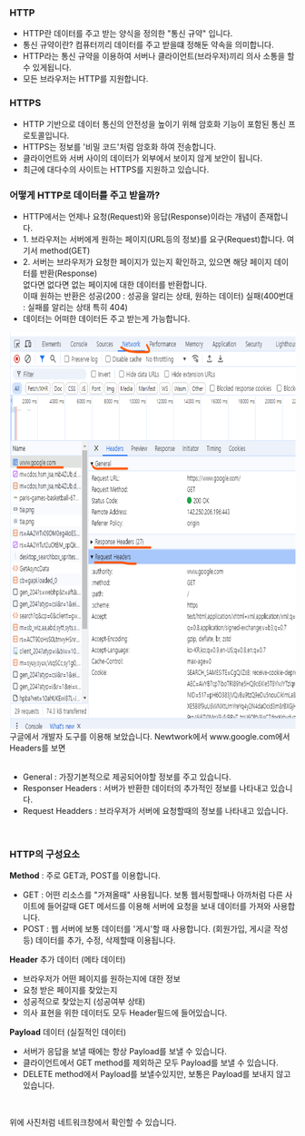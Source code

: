<h3>HTTP</h3>
<ul>
    <li> HTTP란 데이터를 주고 받는 양식을 정의한 "통신 규약" 입니다. </li>
    <li> 통신 규약이란? 컴퓨터끼리 데이터를 주고 받을떄 정해둔 약속을 의미합니다. </li>
    <li> HTTP라는 통신 규약을 이용하여 서버나 클라이언트(브라우저)끼리 의사 소통을 할 수 있게됩니다. </li>
    <li> 모든 브라우저는 HTTP를 지원합니다.</li>
</ul>
<h3>HTTPS</h3>
<ul>
    <li> HTTP 기반으로 데이터 통신의 안전성을 높이기 위해 암호화 기능이 포함된 통신 프로토콜입니다. </li>
    <li> HTTPS는 정보를 '비밀 코드'처럼 암호화 하여 전송합니다. </li>
    <li> 클라이언트와 서버 사이의 데이터가 외부에서 보이지 않게 보안이 됩니다. </li>
    <li> 최근에 대다수의 사이트는 HTTPS를 지원하고 있습니다. </li>
</ul>

<h3>어떻게 HTTP로 데이터를 주고 받을까?</h3>
<ul>
    <li> HTTP에서는 언제나 요청(Request)와 응답(Response)이라는 개념이 존재합니다. </li>
    <li> 1. 브라우저는 서버에게 원하는 페이지(URL등의 정보)를 요구(Request)합니다. 여기서 method(GET)</li>
    <li> 2. 서버는 브라우저가 요청한 페이지가 있는지 확인하고, 있으면 해당 페이지 데이터를 반환(Response) <br>
    없다면 없다면 없는 페이지에 대한 데이터를 반환합니다.<br>
    이때 원하는 반환은 성공(200 : 성공을 알리는 상태, 원하는 데이터) 실패(400번대 : 실패를 알리는 상태 특히 404)
    </li>
    <li> 데이터는 어떠한 데이터든 주고 받는게 가능합니다.</li>
</ul>

<img src="image1.png" alt="" width="1000" height="700">
구글에서 개발자 도구를 이용해 보았습니다. Newtwork에서 www.google.com에서 Headers를 보면 <br><br>

- General : 가장기본적으로 제공되어야할 정보를 주고 있습니다.
- Responser Headers : 서버가 반환한 데이터의 추가적인 정보를 나타내고 있습니다.
- Request Headders : 브라우저가 서버에 요청할때의 정보를 나타내고 있습니다.

<br>

### HTTP의 구성요소

**Method** : 주로 GET과, POST를 이용합니다.

- GET : 어떤 리소스를 "가져올때" 사용됩니다. 보통 웹서핑할때나
  아까처럼 다른 사이트에 들어갈때 GET 메서드를 이용해 서버에 요청을 보내 데이터를 가져와 사용합니다.
- POST : 웹 서버에 보통 데이터를 '게시'할 때 사용합니다.
  (회원가입, 게시글 작성 등) 데이터를 추가, 수정, 삭제할때 이용됩니다.

**Header** 추가 데이터 (메타 데이터)

- 브라우저가 어떤 페이지를 원하는지에 대한 정보
- 요청 받은 페이지를 찾았는지
- 성공적으로 찾았는지 (성공여부 상태)
- 의사 표현을 위한 데이터도 모두 Header필드에 들어있습니다.

**Payload** 데이터 (실질적인 데이터)

- 서버가 응답을 보낼 때에는 항상 Payload를 보낼 수 있습니다.
- 클라이언트에서 GET method를 제외하곤 모두 Payload를 보낼 수 있습니다.
- DELETE method에서 Payload를 보낼수있지만, 보통은 Payload를 보내지 않고 있습니다.

<br>

위에 사진처럼 네트워크창에서 확인할 수 있습니다.
